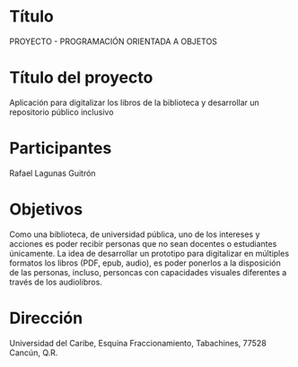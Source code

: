# Título

PROYECTO - PROGRAMACIÓN ORIENTADA A OBJETOS

# Título del proyecto

Aplicación para digitalizar los libros de la biblioteca y desarrollar un repositorio público inclusivo

# Participantes

Rafael Lagunas Guitrón

# Objetivos

Como una biblioteca, de universidad pública, uno de los intereses y acciones es poder recibir personas que no sean docentes o estudiantes únicamente. La idea de desarrollar un prototipo para digitalizar en múltiples formatos los libros (PDF, epub, audio), es poder ponerlos a la disposición de las personas, incluso, personcas con capacidades visuales diferentes a través de los audiolibros.

# Dirección

Universidad del Caribe, Esquina Fraccionamiento, Tabachines, 77528 Cancún, Q.R.
